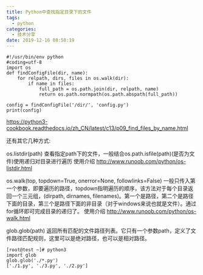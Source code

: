 ```yaml
---
title: Python中查找指定目录下的文件
tags:
  - python
categories:
  - 技术分享
date: 2019-12-16 08:58:19
---
```


```
#!/usr/bin/env python
#coding=utf-8
import os
def findConfigFile(dir, name):
    for relpath, dirs, files in os.walk(dir):
        if name in files:
            full_path = os.path.join(dir, relpath, name)
            return os.path.normpath(os.path.abspath(full_path))

config = findConfigFile('/dir/', 'config.py')
print(config)
```
<!-- more -->
https://python3-cookbook.readthedocs.io/zh_CN/latest/c13/p09_find_files_by_name.html

还有其它几种方式:

os.listdir(path)
查看指定path下的文件，一般结合os.path.isfile(path)(是否为文件)使用递归对目录进行遍历
使用介绍 http://www.runoob.com/python/os-listdir.html

os.walk(top, topdown=True, οnerrοr=None, followlinks=False)
一般只传入第一个参数，即要遍历的路径，topdown指明遍历的顺序，该方法对于每个目录返回一个三元组，(dirpath, dirnames, filenames)。第一个是路径，第二个是路径下面的目录，第三个是路径下面的非目录（对于windows来说也就是文件）。通过for循环即可完成目录的递归了。
使用介绍 http://www.runoob.com/python/os-walk.html

glob.glob(path)
返回所有匹配的文件路径列表。它只有一个参数path，定义了文件路径匹配规则，这里可以是绝对路径，也可以是相对路径。
```
[root@test ~]# python3
import glob
glob.glob('./*.py')
['./1.py', './3.py', './2.py']
```